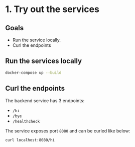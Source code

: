 # 1. Try out the services

## Goals

- Run the service locally.
- Curl the endpoints

## Run the services locally

```bash
docker-compose up --build
```

## Curl the endpoints

The backend service has 3 endpoints:

- `/hi`
- `/bye`
- `/healthcheck`

The service exposes port `8080` and can be curled like below:

```bash
curl localhost:8080/hi
```